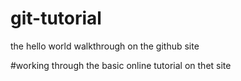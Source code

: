 # git-tutorial
the hello world walkthrough on the github site

#working through the basic online tutorial on thet site
